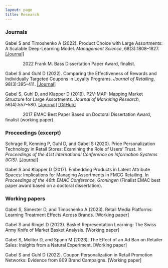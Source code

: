 ```yaml
---
layout: page
title: Research
---
```



### Journals

Gabel S and Timoshenko A (2022). Product Choice with Large Assortments: A Scalable Deep-Learning Model. _Management Science_, 68(3):1808–1827. [[Journal]](https://doi.org/10.1287/mnsc.2021.3969)

&emsp;&emsp;&emsp;&emsp;2022 Frank M. Bass Dissertation Paper Award, finalist.

Gabel S and Guhl D (2022). Comparing the Effectiveness of Rewards and Individually Targeted Coupons in Loyalty Programs. _Journal of Retailing_, 98(3):395–411. [[Journal]](https://doi.org/10.1016/j.jretai.2021.08.001)

Gabel S, Guhl D, and Klapper D (2019). P2V-MAP: Mapping Market Structure for Large Assortments. _Journal of Marketing Research_, 56(4):557–580. [[Journal]](https://doi.org/10.1177%2F0022243719833631) [[GitHub]](https://github.com/sbstn-gbl/p2v-map)

&emsp;&emsp;&emsp;&emsp;2017 EMAC Best Paper Based on Doctoral Dissertation Award, finalist (working paper).


### Proceedings (excerpt)

Schrage R, Kenning P, Guhl D, and Gabel S (2020). Price Personalization Technology in Retail Stores: Examining the Role of Users’ Trust. In _Proceedings of the 41st International Conference on Information Systems (ICIS)_. [[Journal]](https://aisel.aisnet.org/icis2020/implement_adopt/implement_adopt/7/)

Gabel S and Klapper D (2017). Embedding Products in Latent Attribute Spaces: Implications for Managing Assortments in FMCG Retailing. In _Proceedings of the 46th EMAC Conference, Groningen_ (Finalist EMAC best paper award based on a doctoral dissertation).


### Working papers

Gabel S, Simester D, and Timoshenko A (2023). Retail Media Platforms: Learning Treatment Effects Across Brands. [Working paper]

Gabel S and Ringel D (2023). Basket Representation Learning: The Swiss Army Knife of Market Basket Analysis. [Working paper]

Gabel S, Molitor D, and Spann M (2023). The Effect of an Ad Ban on Retailer Sales: Insights from a Natural Experiment. [Working paper]

Gabel S and Guhl D (2022). Coupon Personalization in Retail Promotion Networks: Evidence from 809 Brand Campaigns. [Working paper]

